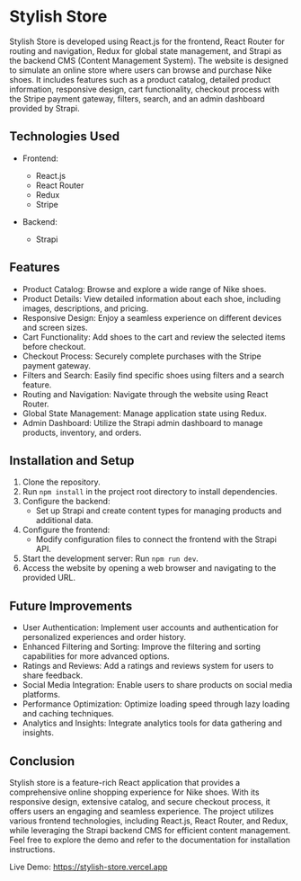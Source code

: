 # Stylish Store 

Stylish Store is developed using React.js for the frontend, React Router for routing and navigation, Redux for global state management, and Strapi as the backend CMS (Content Management System). The website is designed to simulate an online store where users can browse and purchase Nike shoes. It includes features such as a product catalog, detailed product information, responsive design, cart functionality, checkout process with the Stripe payment gateway, filters, search, and an admin dashboard provided by Strapi.

## Technologies Used

- Frontend:
  - React.js
  - React Router
  - Redux
  - Stripe

- Backend:
  - Strapi

## Features

- Product Catalog: Browse and explore a wide range of Nike shoes.
- Product Details: View detailed information about each shoe, including images, descriptions, and pricing.
- Responsive Design: Enjoy a seamless experience on different devices and screen sizes.
- Cart Functionality: Add shoes to the cart and review the selected items before checkout.
- Checkout Process: Securely complete purchases with the Stripe payment gateway.
- Filters and Search: Easily find specific shoes using filters and a search feature.
- Routing and Navigation: Navigate through the website using React Router.
- Global State Management: Manage application state using Redux.
- Admin Dashboard: Utilize the Strapi admin dashboard to manage products, inventory, and orders.

## Installation and Setup

1. Clone the repository.
2. Run `npm install` in the project root directory to install dependencies.
3. Configure the backend:
   - Set up Strapi and create content types for managing products and additional data.
4. Configure the frontend:
   - Modify configuration files to connect the frontend with the Strapi API.
5. Start the development server: Run `npm run dev`.
6. Access the website by opening a web browser and navigating to the provided URL.

## Future Improvements

- User Authentication: Implement user accounts and authentication for personalized experiences and order history.
- Enhanced Filtering and Sorting: Improve the filtering and sorting capabilities for more advanced options.
- Ratings and Reviews: Add a ratings and reviews system for users to share feedback.
- Social Media Integration: Enable users to share products on social media platforms.
- Performance Optimization: Optimize loading speed through lazy loading and caching techniques.
- Analytics and Insights: Integrate analytics tools for data gathering and insights.

## Conclusion

Stylish store is a feature-rich React application that provides a comprehensive online shopping experience for Nike shoes. With its responsive design, extensive catalog, and secure checkout process, it offers users an engaging and seamless experience. The project utilizes various frontend technologies, including React.js, React Router, and Redux, while leveraging the Strapi backend CMS for efficient content management. Feel free to explore the demo and refer to the documentation for installation instructions.

Live Demo: https://stylish-store.vercel.app
